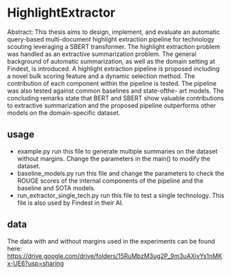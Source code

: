 # HighlightExtractor
Abstract: 
This thesis aims to design, implement, and evaluate an automatic query-based
multi-document highlight extraction pipeline for technology scouting leveraging
a SBERT transformer. The highlight extraction problem was handled as an
extractive summarization problem. The general background of automatic summarization,
as well as the domain setting at Findest, is introduced. A highlight
extraction pipeline is proposed including a novel bulk scoring feature and a dynamic
selection method. The contribution of each component within the pipeline
is tested. The pipeline was also tested against common baselines and state-ofthe-
art models. The concluding remarks state that BERT and SBERT show
valuable contributions to extractive summarization and the proposed pipeline
outperforms other models on the domain-specific dataset.

## usage
- example.py                      run this file to generate multiple summaries on the dataset without margins. Change the parameters in the main() to modify the dataset. 
- baseline_models.py              run this file and change the parameters to check the ROUGE scores of the internal components of the pipeline and the baseline and SOTA models.
- run_extractor_single_tech.py    run this file to test a single technology. This file is also used by Findest in their AI. 

## data
The data with and without margins used in the experiments can be found here:
https://drive.google.com/drive/folders/15RuMbzM3ug2P_9m3uAXivYs1nMKx-UE6?usp=sharing
